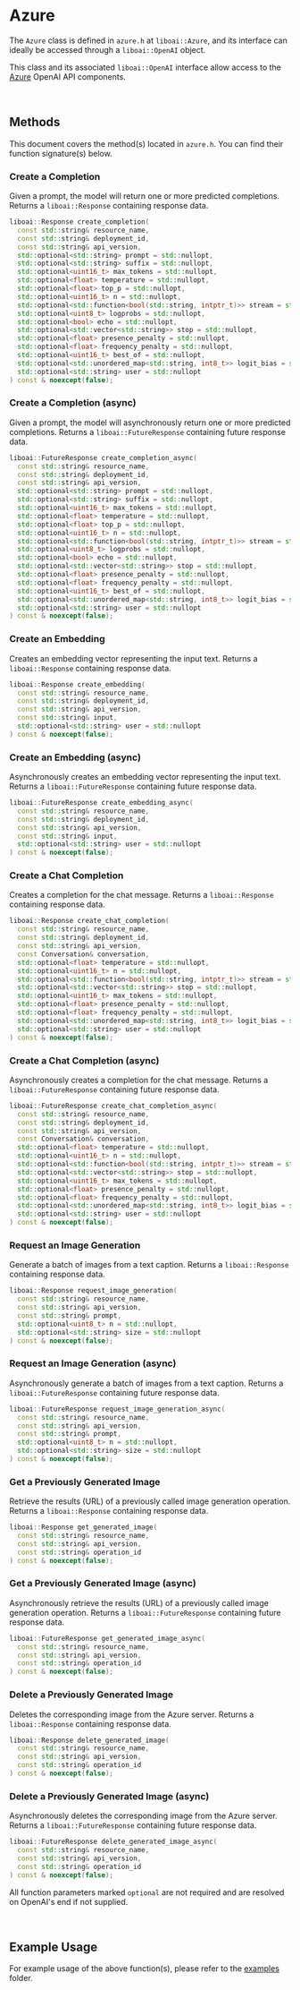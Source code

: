 <h1>Azure</h1>
<p>The <code>Azure</code> class is defined in <code>azure.h</code> at <code>liboai::Azure</code>, and its interface can ideally be accessed through a <code>liboai::OpenAI</code> object.

This class and its associated <code>liboai::OpenAI</code> interface allow access to the <a href="https://learn.microsoft.com/en-us/azure/cognitive-services/openai/reference">Azure</a> OpenAI API components.

<br>
<h2>Methods</h2>
<p>This document covers the method(s) located in <code>azure.h</code>. You can find their function signature(s) below.</p>

<h3>Create a Completion</h3>
<p>Given a prompt, the model will return one or more predicted completions. Returns a <code>liboai::Response</code> containing response data.</p>

```cpp
liboai::Response create_completion(
  const std::string& resource_name,
  const std::string& deployment_id,
  const std::string& api_version,
  std::optional<std::string> prompt = std::nullopt,
  std::optional<std::string> suffix = std::nullopt,
  std::optional<uint16_t> max_tokens = std::nullopt,
  std::optional<float> temperature = std::nullopt,
  std::optional<float> top_p = std::nullopt,
  std::optional<uint16_t> n = std::nullopt,
  std::optional<std::function<bool(std::string, intptr_t)>> stream = std::nullopt,
  std::optional<uint8_t> logprobs = std::nullopt,
  std::optional<bool> echo = std::nullopt,
  std::optional<std::vector<std::string>> stop = std::nullopt,
  std::optional<float> presence_penalty = std::nullopt,
  std::optional<float> frequency_penalty = std::nullopt,
  std::optional<uint16_t> best_of = std::nullopt,
  std::optional<std::unordered_map<std::string, int8_t>> logit_bias = std::nullopt,
  std::optional<std::string> user = std::nullopt
) const & noexcept(false);
```

<h3>Create a Completion (async)</h3>
<p>Given a prompt, the model will asynchronously return one or more predicted completions. Returns a <code>liboai::FutureResponse</code> containing future response data.</p>

```cpp
liboai::FutureResponse create_completion_async(
  const std::string& resource_name,
  const std::string& deployment_id,
  const std::string& api_version,
  std::optional<std::string> prompt = std::nullopt,
  std::optional<std::string> suffix = std::nullopt,
  std::optional<uint16_t> max_tokens = std::nullopt,
  std::optional<float> temperature = std::nullopt,
  std::optional<float> top_p = std::nullopt,
  std::optional<uint16_t> n = std::nullopt,
  std::optional<std::function<bool(std::string, intptr_t)>> stream = std::nullopt,
  std::optional<uint8_t> logprobs = std::nullopt,
  std::optional<bool> echo = std::nullopt,
  std::optional<std::vector<std::string>> stop = std::nullopt,
  std::optional<float> presence_penalty = std::nullopt,
  std::optional<float> frequency_penalty = std::nullopt,
  std::optional<uint16_t> best_of = std::nullopt,
  std::optional<std::unordered_map<std::string, int8_t>> logit_bias = std::nullopt,
  std::optional<std::string> user = std::nullopt
) const & noexcept(false);
```

<h3>Create an Embedding</h3>
<p>Creates an embedding vector representing the input text. Returns a <code>liboai::Response</code> containing response data.</p>

```cpp
liboai::Response create_embedding(
  const std::string& resource_name,
  const std::string& deployment_id,
  const std::string& api_version,
  const std::string& input,
  std::optional<std::string> user = std::nullopt
) const & noexcept(false);
```

<h3>Create an Embedding (async)</h3>
<p>Asynchronously creates an embedding vector representing the input text. Returns a <code>liboai::FutureResponse</code> containing future response data.</p>

```cpp
liboai::FutureResponse create_embedding_async(
  const std::string& resource_name,
  const std::string& deployment_id,
  const std::string& api_version,
  const std::string& input,
  std::optional<std::string> user = std::nullopt
) const & noexcept(false);
```

<h3>Create a Chat Completion</h3>
<p>Creates a completion for the chat message. Returns a <code>liboai::Response</code> containing response data.</p>

```cpp
liboai::Response create_chat_completion(
  const std::string& resource_name,
  const std::string& deployment_id,
  const std::string& api_version,
  const Conversation& conversation,
  std::optional<float> temperature = std::nullopt,
  std::optional<uint16_t> n = std::nullopt,
  std::optional<std::function<bool(std::string, intptr_t)>> stream = std::nullopt,
  std::optional<std::vector<std::string>> stop = std::nullopt,
  std::optional<uint16_t> max_tokens = std::nullopt,
  std::optional<float> presence_penalty = std::nullopt,
  std::optional<float> frequency_penalty = std::nullopt,
  std::optional<std::unordered_map<std::string, int8_t>> logit_bias = std::nullopt,
  std::optional<std::string> user = std::nullopt
) const & noexcept(false);
```

<h3>Create a Chat Completion (async)</h3>
<p>Asynchronously creates a completion for the chat message. Returns a <code>liboai::FutureResponse</code> containing future response data.</p>

```cpp
liboai::FutureResponse create_chat_completion_async(
  const std::string& resource_name,
  const std::string& deployment_id,
  const std::string& api_version,
  const Conversation& conversation,
  std::optional<float> temperature = std::nullopt,
  std::optional<uint16_t> n = std::nullopt,
  std::optional<std::function<bool(std::string, intptr_t)>> stream = std::nullopt,
  std::optional<std::vector<std::string>> stop = std::nullopt,
  std::optional<uint16_t> max_tokens = std::nullopt,
  std::optional<float> presence_penalty = std::nullopt,
  std::optional<float> frequency_penalty = std::nullopt,
  std::optional<std::unordered_map<std::string, int8_t>> logit_bias = std::nullopt,
  std::optional<std::string> user = std::nullopt
) const & noexcept(false);
```

<h3>Request an Image Generation</h3>
<p>Generate a batch of images from a text caption. Returns a <code>liboai::Response</code> containing response data.</p>

```cpp
liboai::Response request_image_generation(
  const std::string& resource_name,
  const std::string& api_version,
  const std::string& prompt,
  std::optional<uint8_t> n = std::nullopt,
  std::optional<std::string> size = std::nullopt
) const & noexcept(false);
```

<h3>Request an Image Generation (async)</h3>
<p>Asynchronously generate a batch of images from a text caption. Returns a <code>liboai::FutureResponse</code> containing future response data.</p>

```cpp
liboai::FutureResponse request_image_generation_async(
  const std::string& resource_name,
  const std::string& api_version,
  const std::string& prompt,
  std::optional<uint8_t> n = std::nullopt,
  std::optional<std::string> size = std::nullopt
) const & noexcept(false);
```

<h3>Get a Previously Generated Image</h3>
<p>Retrieve the results (URL) of a previously called image generation operation. Returns a <code>liboai::Response</code> containing response data.</p>

```cpp
liboai::Response get_generated_image(
  const std::string& resource_name,
  const std::string& api_version,
  const std::string& operation_id
) const & noexcept(false);
```

<h3>Get a Previously Generated Image (async)</h3>
<p>Asynchronously retrieve the results (URL) of a previously called image generation operation. Returns a <code>liboai::FutureResponse</code> containing future response data.</p>

```cpp
liboai::FutureResponse get_generated_image_async(
  const std::string& resource_name,
  const std::string& api_version,
  const std::string& operation_id
) const & noexcept(false);
```

<h3>Delete a Previously Generated Image</h3>
<p>Deletes the corresponding image from the Azure server. Returns a <code>liboai::Response</code> containing response data.</p>

```cpp
liboai::Response delete_generated_image(
  const std::string& resource_name,
  const std::string& api_version,
  const std::string& operation_id
) const & noexcept(false);
```

<h3>Delete a Previously Generated Image (async)</h3>
<p>Asynchronously deletes the corresponding image from the Azure server. Returns a <code>liboai::FutureResponse</code> containing future response data.</p>

```cpp
liboai::FutureResponse delete_generated_image_async(
  const std::string& resource_name,
  const std::string& api_version,
  const std::string& operation_id
) const & noexcept(false);
```

<p>All function parameters marked <code>optional</code> are not required and are resolved on OpenAI's end if not supplied.</p>

<br>
<h2>Example Usage</h2>
<p>For example usage of the above function(s), please refer to the <a href="./examples">examples</a> folder.
